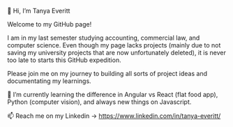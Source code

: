 👋 Hi, I’m Tanya Everitt

Welcome to my GitHub page!

I am in my last semester studying accounting, commercial law, and computer science. Even though my page lacks projects (mainly due to not saving my university projects that are now unfortunately deleted), it is never too late to starts this GitHub expedition.

Please join me on my journey to building all sorts of project ideas and documentating my learnings.

🌱 I’m currently learning the difference in Angular vs React (flat food app), Python (computer vision), and always new things on Javascript.

📫 Reach me on my Linkedin -> https://www.linkedin.com/in/tanya-everitt/

<!---
ttanyaeveritt/ttanyaeveritt is a ✨ special ✨ repository because its `README.md` (this file) appears on your GitHub profile.
You can click the Preview link to take a look at your changes.
--->
